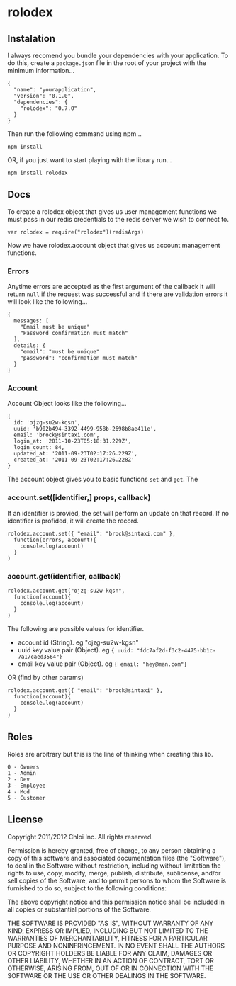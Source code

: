 # rolodex

## Instalation

I always recomend you bundle your dependencies with your application. To do
this, create a `package.json` file in the root of your project with the
minimum information...

    {
      "name": "yourapplication",
      "version": "0.1.0",
      "dependencies": {
        "rolodex": "0.7.0"
      }
    }

Then run the following command using npm...

    npm install

OR, if you just want to start playing with the library run...

    npm install rolodex

## Docs

To create a rolodex object that gives us user management functions we must pass
in our redis credentials to the redis server we wish to connect to.

    var rolodex = require("rolodex")(redisArgs)

Now we have rolodex.account object that gives us account management functions.

### Errors

Anytime errors are accepted as the first argument of the callback it will
return `null` if the request was successful and if there are validation
errors it will look like the following...

    {
      messages: [
        "Email must be unique"
        "Password confirmation must match"
      ],
      details: {
        "email": "must be unique"
        "password": "confirmation must match"
      }
    }

### Account

Account Object looks like the following...

    { 
      id: 'ojzg-su2w-kqsn',
      uuid: 'b902b494-3392-4499-958b-2698b8ae411e',
      email: 'brock@sintaxi.com',
      login_at: '2011-10-23T05:18:31.229Z',
      login_count: 84,
      updated_at: '2011-09-23T02:17:26.229Z',
      created_at: '2011-09-23T02:17:26.228Z'
    }

The account object gives you to basic functions `set` and `get`. The

### account.set([identifier,] props, callback)

If an identifier is provied, the set will perform an update on that record.
If no identifier is profided, it will create the record.

    rolodex.account.set({ "email": "brock@sintaxi.com" },
      function(errors, account){
        console.log(account)
      }
    )

### account.get(identifier, callback)

    rolodex.account.get("ojzg-su2w-kqsn",
      function(account){
        console.log(account)
      }
    )

The following are possible values for identifier.

  - account id (String). eg "ojzg-su2w-kgsn"
  - uuid key value pair (Object). eg `{ uuid: "fdc7af2d-f3c2-4475-bb1c-7a17caed3564"}`  
  - email key value pair (Object). eg `{ email: "hey@man.com"}`  

OR (find by other params)

    rolodex.account.get({ "email": "brock@sintaxi" },
      function(account){
        console.log(account)
      }
    )

## Roles

Roles are arbitrary but this is the line of thinking when creating this lib.

    0 - Owners
    1 - Admin
    2 - Dev
    3 - Employee
    4 - Mod
    5 - Customer

## License

Copyright 2011/2012 Chloi Inc.
All rights reserved.

Permission is hereby granted, free of charge, to any person
obtaining a copy of this software and associated documentation
files (the "Software"), to deal in the Software without
restriction, including without limitation the rights to use,
copy, modify, merge, publish, distribute, sublicense, and/or sell
copies of the Software, and to permit persons to whom the
Software is furnished to do so, subject to the following
conditions:

The above copyright notice and this permission notice shall be
included in all copies or substantial portions of the Software.

THE SOFTWARE IS PROVIDED "AS IS", WITHOUT WARRANTY OF ANY KIND,
EXPRESS OR IMPLIED, INCLUDING BUT NOT LIMITED TO THE WARRANTIES
OF MERCHANTABILITY, FITNESS FOR A PARTICULAR PURPOSE AND
NONINFRINGEMENT. IN NO EVENT SHALL THE AUTHORS OR COPYRIGHT
HOLDERS BE LIABLE FOR ANY CLAIM, DAMAGES OR OTHER LIABILITY,
WHETHER IN AN ACTION OF CONTRACT, TORT OR OTHERWISE, ARISING
FROM, OUT OF OR IN CONNECTION WITH THE SOFTWARE OR THE USE OR
OTHER DEALINGS IN THE SOFTWARE.
